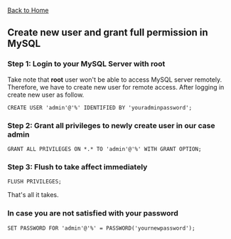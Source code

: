 [Back to Home](../index.md)


## Create new user and grant full permission in MySQL 

### Step 1: Login to your MySQL Server with **root**
Take note that **root** user won't be able to access MySQL server remotely. Therefore, we have to create new user for remote access.
After logging in create new user as follow.


`CREATE USER 'admin'@'%' IDENTIFIED BY 'youradminpassword';`

### Step 2: Grant all privileges to newly create user in our case **admin**


`GRANT ALL PRIVILEGES ON *.* TO 'admin'@'%' WITH GRANT OPTION;`


### Step 3: Flush to take affect immediately

`FLUSH PRIVILEGES;`

That's all it takes.

### In case you are not satisfied with your password

`SET PASSWORD FOR 'admin'@'%' = PASSWORD('yournewpassword');`
